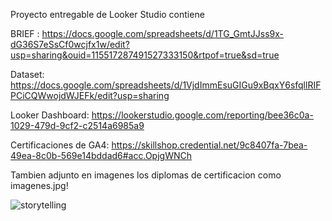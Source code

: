 Proyecto entregable de Looker Studio contiene

BRIEF : https://docs.google.com/spreadsheets/d/1TG_GmtJJss9x-dG36S7eSsCf0wcjfx1w/edit?usp=sharing&ouid=115517287491527333150&rtpof=true&sd=true

Dataset: https://docs.google.com/spreadsheets/d/1VjdImmEsuGIGu9xBqxY6sfqllRIFPCiCQWwojdWJEFk/edit?usp=sharing

Looker Dashboard: https://lookerstudio.google.com/reporting/bee36c0a-1029-479d-9cf2-c2514a6985a9

Certificaciones de GA4: https://skillshop.credential.net/9c8407fa-7bea-49ea-8c0b-569e14bddad6#acc.OpjgWNCh


Tambien adjunto en imagenes los diplomas de certificacion como imagenes.jpg!

![storytelling](https://github.com/user-attachments/assets/de9c4c27-8190-44d7-9b18-76142e2faec0)




